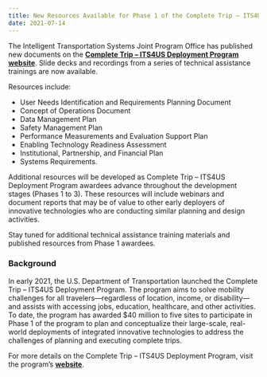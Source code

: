 ```yaml
---
title: New Resources Available for Phase 1 of the Complete Trip – ITS4US Deployment Program
date: 2021-07-14
---
```


The Intelligent Transportation Systems Joint Program Office has published new documents on the **[Complete Trip – ITS4US Deployment Program website](https://www.its.dot.gov/its4us/htm/publications.htm)**. Slide decks and recordings from a series of technical assistance trainings are now available.

Resources include:

-   User Needs Identification and Requirements Planning Document
-   Concept of Operations Document
-   Data Management Plan
-   Safety Management Plan
-   Performance Measurements and Evaluation Support Plan
-   Enabling Technology Readiness Assessment
-   Institutional, Partnership, and Financial Plan
-   Systems Requirements.

Additional resources will be developed as Complete Trip – ITS4US Deployment Program awardees advance throughout the development stages (Phases 1 to 3). These resources will include webinars and document reports that may be of value to other early deployers of innovative technologies who are conducting similar planning and design activities.

Stay tuned for additional technical assistance training materials and published resources from Phase 1 awardees.

### Background

In early 2021, the U.S. Department of Transportation launched the Complete Trip – ITS4US Deployment Program. The program aims to solve mobility challenges for all travelers—regardless of location, income, or disability—and assists with accessing jobs, education, healthcare, and other activities. To date, the program has awarded $40 million to five sites to participate in Phase 1 of the program to plan and conceptualize their large-scale, real-world deployments of integrated innovative technologies to address the challenges of planning and executing complete trips.

For more details on the Complete Trip – ITS4US Deployment Program, visit the program’s [**website**](https://www.its.dot.gov/its4us/index.htm).
